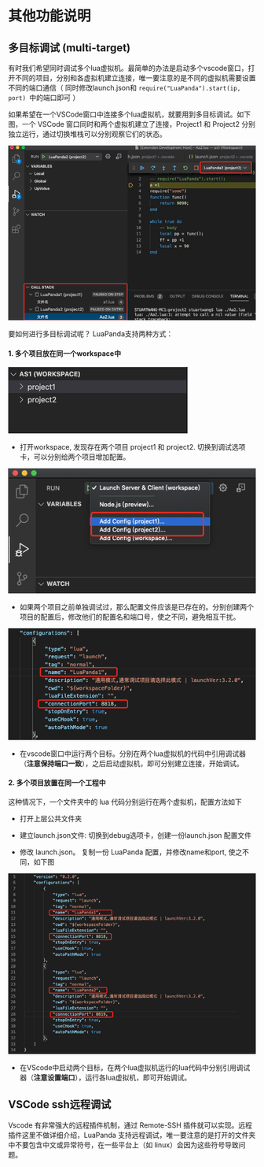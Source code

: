# 其他功能说明



## 多目标调试 (multi-target)

有时我们希望同时调试多个lua虚拟机。最简单的办法是启动多个vscode窗口，打开不同的项目，分别和各虚拟机建立连接，唯一要注意的是不同的虚拟机需要设置不同的端口通信（ 同时修改launch.json和 `require("LuaPanda").start(ip, port) `中的端口即可 ）

如果希望在一个VSCode窗口中连接多个lua虚拟机，就要用到多目标调试。如下图，一个 VSCode 窗口同时和两个虚拟机建立了连接，Project1 和 Project2 分别独立运行，通过切换堆栈可以分别观察它们的状态。

![multi-target](../Res/Manual/common-functions/multi-target.png)



要如何进行多目标调试呢？ LuaPanda支持两种方式：

#### 1.  多个项目放在同一个workspace中

![workspace](../Res/Manual/common-functions/workspace.png)

+ 打开workspace, 发现存在两个项目 project1 和  project2.  切换到调试选项卡，可以分别给两个项目增加配置。

![workspace-config](../Res/Manual/common-functions/workspace-config.png)



+ 如果两个项目之前单独调试过，那么配置文件应该是已存在的。分别创建两个项目的配置后，修改他们的配置名和端口号，使之不同，避免相互干扰。

![change-name-port](../Res/Manual/common-functions/change-name-port.png)

+ 在vscode窗口中运行两个目标。分别在两个lua虚拟机的代码中引用调试器（**注意保持端口一致**），之后启动虚拟机，即可分别建立连接，开始调试。



#### 2. 多个项目放置在同一个工程中

这种情况下，一个文件夹中的 lua 代码分别运行在两个虚拟机，配置方法如下

+ 打开上层公共文件夹 

+ 建立launch.json文件: 切换到debug选项卡，创建一份launch.json 配置文件

+ 修改 launch.json。 复制一份 LuaPanda 配置，并修改name和port, 使之不同，如下图

![one-folder](../Res/Manual/common-functions/one-folder.png)



+ 在VScode中启动两个目标，在两个lua虚拟机运行的lua代码中分别引用调试器（**注意设置端口**），运行各lua虚拟机，即可开始调试。



## VSCode ssh远程调试

Vscode 有非常强大的远程插件机制，通过 Remote-SSH 插件就可以实现。远程插件这里不做详细介绍，LuaPanda 支持远程调试，唯一要注意的是打开的文件夹中不要包含中文或异常符号，在一些平台上（如 linux）会因为这些符号导致问题。